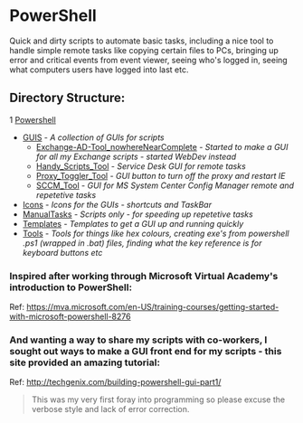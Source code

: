 # PowerShell
Quick and dirty scripts to automate basic tasks, including a nice tool to handle simple remote tasks like copying certain files to PCs, bringing up error and critical events from event viewer, seeing who's logged in, seeing what computers users have logged into last etc.

## Directory Structure:

1 [Powershell](https://github.com/jayfiled/PowerShell/tree/master/PowerShell)
  - [GUIS](https://github.com/jayfiled/PowerShell/tree/master/PowerShell/GUIS) - *A collection of GUIs for scripts*
    - [Exchange-AD-Tool_nowhereNearComplete](https://github.com/jayfiled/PowerShell/tree/master/PowerShell/GUIS/Exchange-AD-Tool_nowhereNearComplete) - *Started to make a GUI for all my Exchange scripts - started WebDev instead*
    - [Handy_Scripts_Tool](https://github.com/jayfiled/PowerShell/tree/master/PowerShell/GUIS/Handy_Scripts_Tool) - *Service Desk GUI for remote tasks*
    - [Proxy_Toggler_Tool](https://github.com/jayfiled/PowerShell/tree/master/PowerShell/GUIS/Proxy_Toggler_Tool) - *GUI button to turn off the proxy and restart IE*
    - [SCCM_Tool](https://github.com/jayfiled/PowerShell/tree/master/PowerShell/GUIS/SCCM_Tool) - *GUI for MS System Center Config Manager remote and repetetive tasks*
  - [Icons](https://github.com/jayfiled/PowerShell/tree/master/PowerShell/Icons) - *Icons for the GUIs - shortcuts and TaskBar* 
  - [ManualTasks](https://github.com/jayfiled/PowerShell/tree/master/PowerShell/ManualTasks) - *Scripts only - for speeding up repetetive tasks*
  - [Templates](https://github.com/jayfiled/PowerShell/tree/master/PowerShell/Templates) - *Templates to get a GUI up and running quickly* 
  - [Tools](https://github.com/jayfiled/PowerShell/tree/master/PowerShell/Tools/External) - *Tools for things like hex colours, creating exe's from powershell .ps1 (wrapped in .bat) files, finding what the key reference is for keyboard buttons etc*

### Inspired after working through Microsoft Virtual Academy's introduction to PowerShell:
Ref: https://mva.microsoft.com/en-US/training-courses/getting-started-with-microsoft-powershell-8276

### And wanting a way to share my scripts with co-workers, I sought out ways to make a GUI front end for my scripts - this site provided an amazing tutorial:
Ref: http://techgenix.com/building-powershell-gui-part1/ 



> This was my very first foray into programming so please excuse the verbose style and lack of error correction. 

